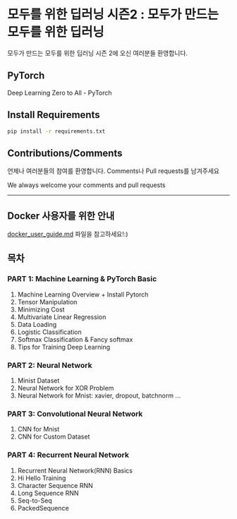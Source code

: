 # 모두를 위한 딥러닝 시즌2 : 모두가 만드는 모두를 위한 딥러닝

모두가 만드는 모두를 위한 딥러닝 시즌 2에 오신 여러분들 환영합니다. 

## PyTorch

Deep Learning Zero to All - PyTorch

## Install Requirements

```bash
pip install -r requirements.txt
```

## Contributions/Comments

언제나 여러분들의 참여를 환영합니다. Comments나 Pull requests를 남겨주세요

We always welcome your comments and pull requests

---

## Docker 사용자를 위한 안내

[docker_user_guide.md](docker_user_guide.md) 파일을 참고하세요!:)



## 목차

### PART 1: Machine Learning & PyTorch Basic 

1. Machine Learning Overview + Install Pytorch
2. Tensor Manipulation
3. Minimizing Cost
4. Multivariate Linear Regression
5. Data Loading
6. Logistic Classification
7. Softmax Classification & Fancy softmax
8. Tips for Training Deep Learning

### PART 2: Neural Network

1. Minist Dataset
2. Neural Network for XOR Problem  
3. Neural Network for Mnist: xavier, dropout, batchnorm ...

### PART 3: Convolutional Neural Network

1. CNN for Mnist 
2. CNN for Custom Dataset

### PART 4: Recurrent Neural Network

1. Recurrent Neural Network(RNN) Basics
2. Hi Hello Training
3. Character Sequence RNN
4. Long Sequence RNN
5. Seq-to-Seq
6. PackedSequence
